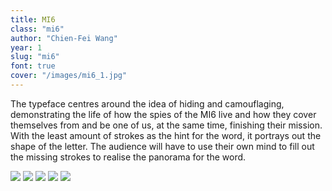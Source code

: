 ```yaml
---
title: MI6
class: "mi6"
author: "Chien-Fei Wang"
year: 1
slug: "mi6"
font: true
cover: "/images/mi6_1.jpg"
---
```


The typeface centres around the idea of hiding and camouflaging, demonstrating the life of how the spies of the MI6 live and how they cover themselves from and be one of us, at the same time, finishing their mission. With the least amount of strokes as the hint for the word, it portrays out the shape of the letter. The audience will have to use their own mind to fill out the missing strokes to realise the panorama for the word.

![](/images/mi6_1.jpg)
![](/images/mi6_2.jpg)
![](/images/mi6_3.jpg)
![](/images/mi6_4.jpg)
![](/images/mi6_5.jpg)